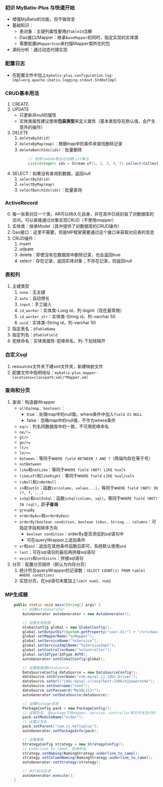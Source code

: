 ### 初识 MyBatis-Plus 与快速开始
- 增强MyBatis的功能，但不做改变
- 基础知识：
    - 表对象：主键列属性要用`@TableId`注解
    - Dao接口/Mapper：继承`BaseMapper`的同时，指定实现的实体类
    - 需要配置`@MapperScan`来扫描Mapper类所在的包
- 源码分析：通过动态代理实现

### 配置日志
- 在配置文件中加上`mybatis-plus.configuration.log-impl=org.apache.ibatis.logging.stdout.StdOutImpl`

### CRUD基本用法
1. CREATE
2. UPDATE
    - 只更新非null的属性
    - 实体类属性建议使用**包装类型**来定义属性（基本类型存在默认值，会产生意外的操作）
3. DELETE
    1. `deleteById(id)`
    2. `deleteByMap(map)`：根据map中的条件来查找删除记录
    3. `deleteBatchIds(ids)`：批量删除
        ``` java
            // 使用lambda表达式创建List集合
            List<Integer> ids = Stream.of(1, 2, 3, 4, 5).collect(Collectors.toList());
        ```
4. SELECT：如果没有查询到数据，返回null
    1. `selectById(id)`
    2. `selectByMap(map)`
    3. `selectBatchIds(ids)`：批量查询

### ActiveRecord
0. 每一张表对应一个类，AR可以持久化自身，并在其中已经封装了对数据库的访问，可以直接通过对象实现CRUD（不使用mapper）
1. 实体类：继承Model（其中提供了对数据库的CRUD操作）
2. Dao接口：这里不需要，但是MP框架需要通过这个接口来获取对应表的信息
3. CRUD操作：
    1. insert
    2. udpate
    3. delete：即使没有在数据库中删除记录，也会返回true
    4. select：存在记录，返回实体对象；不存在记录，则返回null

### 表和列
1. 主键类型
    1. `none`：无主键
    2. `auto`：自动增长
    3. `input`：手工输入
    4. `id_worker`：实体类-Long id，列-bigint（现在最常用）
    5. `id_worker_str`：实体类-String id，列-varchar 50
    6. `uuid`：实体类-String id，列-varchar 50
2. 指定表名：`@TableName`
3. 指定列名：`@TableField`
4. 驼峰命名：实体类属性-驼峰命名，列-下划线隔开

### 自定义sql
1. resources文件夹下建xml文件夹，新建映射文件
2. 配置文件中指明地址：`mybatis-plus.mapper-locations=classpath:xml/*Mapper.xml`

### 查询和分页
1. 查询：构造器Wrapper
    - `allEq(map, boolean)`：
        - true：处理map中的null值，where条件中加入`field IS NULL`
        - false：忽略map中的null值，不作为where条件
    - `eq/=`：列名同数据库中的一致，不可用驼峰命名
    - `ne/!=`
    - `gt/>`
    - `ge/>=`
    - `lt/<`
    - `le/<=`
    - `between`：等同于`WHERE field BETWEEN ? AND ?`（两端均存在等于号）
    - `notBetween`
    - `like`和`notLike`：等同于`WHERE field (NOT) LIKE %val%`
    - `likeLeft`和`likeRight`：等同于`WHERE field LIKE %val/val%`
    - `isNull`和`isNotNull`
    - `in`和`notIn`：函数`in(column, values...)`，等同于`WHERE field (NOT) IN (?, ?, ...)`
    - `inSql`和`notInSql`：函数`inSql(column, sql)`，等同于`WHERE field (NOT) IN (sql)`，即**子查询**
    - `groupBy`
    - `orderByAsc`和`orderByDesc`
    - `orderBy(boolean condition, boolean isAsc, String... columns`：可指定字段和排序方向
        - `boolean condition`：orderBy是否添加到sql语句中
        - 可在queryWrapper上追加条件
    - `or`和`and`：追加在其他条件函数后即可，系统默认使用`and`
    - `last`：可在sql语句的最后再拼接sql语句
    - `exists`和`notExists`：拼接sql语句
2. 分页：配置分页插件（默认为内存分页）
    1. 统计符合queryWrapper的记录数：`SELECT COUNT(1) FROM table( WHERE condition)`
    2. 实现分页，在sql语句末尾加上`limit num1, num2`

### MP生成器
``` java {.line-numbers}
    public static void main(String[] args) {
        // 创建AutoGenerator
        AutoGenerator autoGenerator = new AutoGenerator();

        // 设置全局配置
        GlobalConfig global = new GlobalConfig();
        global.setOutputDir(System.getProperty("user.dir") + "/src/main/java");
        global.setMapperName("%sMapper");
        global.setServiceName("%sService");
        global.setServiceImplName("%sServiceImpl");
        global.setControllerName("%sController");
        global.setIdType(IdType.AUTO);
        autoGenerator.setGlobalConfig(global);

        // 设置数据源DataSource
        DataSourceConfig dataSource = new DataSourceConfig();
        dataSource.setDriverName("com.mysql.cj.jdbc.Driver");
        dataSource.setUrl("jdbc:mysql://localhost:3306/bjpowernode");
        dataSource.setUsername("root");
        dataSource.setPassword("MySQL123!");
        autoGenerator.setDataSource(dataSource);

        // 设置Package信息
        PackageConfig pack = new PackageConfig();
        // 设置包名，该package下有mapper、service、controller等文件夹及代码
        pack.setModuleName("order");
        // 设置父包名
        pack.setParent("com.zj.helloplus");
        autoGenerator.setPackageInfo(pack);

        // 设置策略
        StrategyConfig strategy = new StrategyConfig();
        // underline_to_camel：驼峰命名
        strategy.setNaming(NamingStrategy.underline_to_camel);
        strategy.setColumnNaming(NamingStrategy.underline_to_camel);
        autoGenerator.setStrategy(strategy);

        // 执行自动生成
        autoGenerator.execute();
    }
```